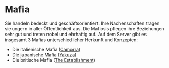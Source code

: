 # Mafia


Sie handeln bedeckt und geschäftsorientiert. Ihre Nachenschaften tragen sie ungern in aller Öffentlichkeit aus. Die Mafiosis pflegen ihre Beziehungen sehr gut und treten nobel und ehrhaftig auf.
Auf dem Server gibt es insgesamt 3 Mafias unterschiedlicher Herkunft und Konzepten:
  * Die italienische Mafia ([Camorra](pages/fraktionen/camorra.md))
  * Die japanische Mafia ([Yakuza](pages/fraktionen/yakuza.md))
  * Die britische Mafia ([The Establishment](pages/fraktionen/theestablishment.md)) 

